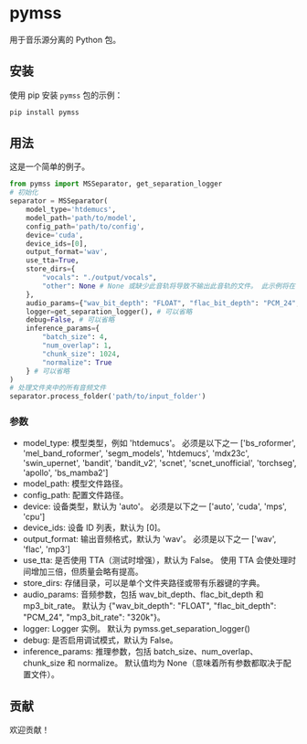 # pymss
用于音乐源分离的 Python 包。

## 安装
使用 pip 安装 `pymss` 包的示例：
```sh
pip install pymss
```
## 用法
这是一个简单的例子。
```python
from pymss import MSSeparator, get_separation_logger
# 初始化
separator = MSSeparator(
    model_type='htdemucs',
    model_path='path/to/model',
    config_path='path/to/config',
    device='cuda',
    device_ids=[0],
    output_format='wav',
    use_tta=True,
    store_dirs={
        "vocals": "./output/vocals",
        "other": None # None 或缺少此音轨将导致不输出此音轨的文件。 此示例将在 ./output/vocals 中输出人声音轨，并忽略其他（乐器）音轨。 确保键与配置文件匹配。
    },
    audio_params={"wav_bit_depth": "FLOAT", "flac_bit_depth": "PCM_24", "mp3_bit_rate": "320k"}, # 可以省略
    logger=get_separation_logger(), # 可以省略
    debug=False, # 可以省略
    inference_params={
        "batch_size": 4,
        "num_overlap": 1,
        "chunk_size": 1024,
        "normalize": True
    } # 可以省略
)
# 处理文件夹中的所有音频文件
separator.process_folder('path/to/input_folder')
```
### 参数
- model_type: 模型类型，例如 'htdemucs'。 必须是以下之一
    ['bs_roformer',
    'mel_band_roformer',
    'segm_models',
    'htdemucs',
    'mdx23c',
    'swin_upernet',
    'bandit',
    'bandit_v2',
    'scnet',
    'scnet_unofficial',
    'torchseg',
    'apollo',
    'bs_mamba2']
- model_path: 模型文件路径。
- config_path: 配置文件路径。
- device: 设备类型，默认为 'auto'。 必须是以下之一 ['auto', 'cuda', 'mps', 'cpu']
- device_ids: 设备 ID 列表，默认为 [0]。
- output_format: 输出音频格式，默认为 'wav'。 必须是以下之一 ['wav', 'flac', 'mp3']
- use_tta: 是否使用 TTA（测试时增强），默认为 False。 使用 TTA 会使处理时间增加三倍，但质量会略有提高。
- store_dirs: 存储目录，可以是单个文件夹路径或带有乐器键的字典。
- audio_params: 音频参数，包括 wav_bit_depth、flac_bit_depth 和 mp3_bit_rate。 默认为 {"wav_bit_depth": "FLOAT", "flac_bit_depth": "PCM_24", "mp3_bit_rate": "320k"}。
- logger: Logger 实例。 默认为 pymss.get_separation_logger()
- debug: 是否启用调试模式，默认为 False。
- inference_params: 推理参数，包括 batch_size、num_overlap、chunk_size 和 normalize。 默认值均为 None（意味着所有参数都取决于配置文件）。
## 贡献
欢迎贡献！